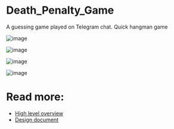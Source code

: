 # Death_Penalty_Game
A guessing game played on Telegram chat.
Quick hangman game 

![image](https://user-images.githubusercontent.com/69846657/121778640-7bf82d00-cba0-11eb-8758-7ee9191ce80d.png)

![image](https://user-images.githubusercontent.com/69846657/121778576-2885df00-cba0-11eb-8bca-f0599dafd7cf.png)

![image](https://user-images.githubusercontent.com/69846657/121778580-30458380-cba0-11eb-9762-a8e482593844.png)

![image](https://user-images.githubusercontent.com/69846657/121778592-3b001880-cba0-11eb-814c-ab912ee5fc86.png)


# Read more: 
- [High level overview](HLO.md)
- [Design document](DD.md)





